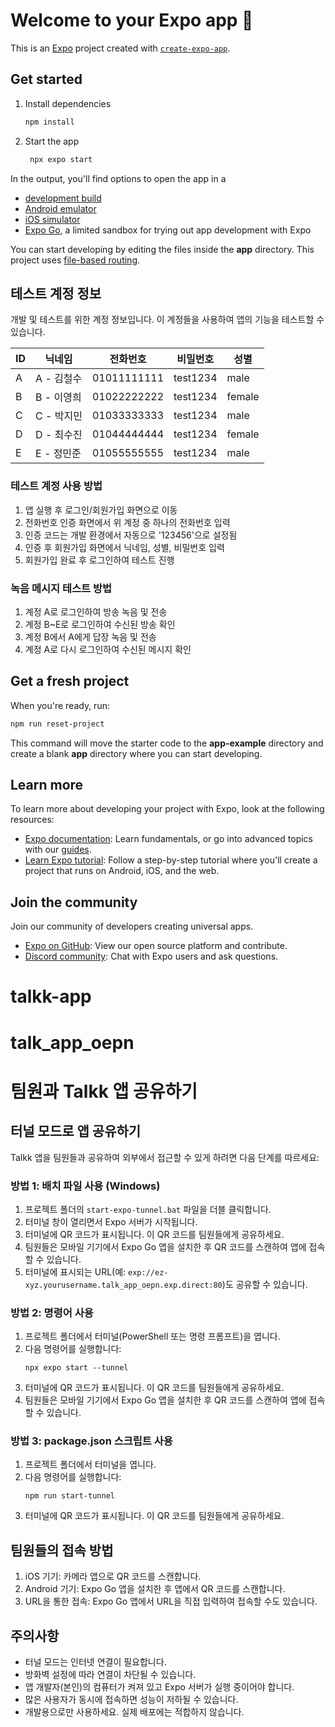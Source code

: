 # Welcome to your Expo app 👋

This is an [Expo](https://expo.dev) project created with [`create-expo-app`](https://www.npmjs.com/package/create-expo-app).

## Get started

1. Install dependencies

   ```bash
   npm install
   ```

2. Start the app

   ```bash
    npx expo start
   ```

In the output, you'll find options to open the app in a

- [development build](https://docs.expo.dev/develop/development-builds/introduction/)
- [Android emulator](https://docs.expo.dev/workflow/android-studio-emulator/)
- [iOS simulator](https://docs.expo.dev/workflow/ios-simulator/)
- [Expo Go](https://expo.dev/go), a limited sandbox for trying out app development with Expo

You can start developing by editing the files inside the **app** directory. This project uses [file-based routing](https://docs.expo.dev/router/introduction).

## 테스트 계정 정보

개발 및 테스트를 위한 계정 정보입니다. 이 계정들을 사용하여 앱의 기능을 테스트할 수 있습니다.

| ID | 닉네임 | 전화번호 | 비밀번호 | 성별 |
|----|--------|----------|----------|------|
| A | A - 김철수 | 01011111111 | test1234 | male |
| B | B - 이영희 | 01022222222 | test1234 | female |
| C | C - 박지민 | 01033333333 | test1234 | male |
| D | D - 최수진 | 01044444444 | test1234 | female |
| E | E - 정민준 | 01055555555 | test1234 | male |

### 테스트 계정 사용 방법

1. 앱 실행 후 로그인/회원가입 화면으로 이동
2. 전화번호 인증 화면에서 위 계정 중 하나의 전화번호 입력
3. 인증 코드는 개발 환경에서 자동으로 '123456'으로 설정됨
4. 인증 후 회원가입 화면에서 닉네임, 성별, 비밀번호 입력
5. 회원가입 완료 후 로그인하여 테스트 진행

### 녹음 메시지 테스트 방법

1. 계정 A로 로그인하여 방송 녹음 및 전송
2. 계정 B~E로 로그인하여 수신된 방송 확인
3. 계정 B에서 A에게 답장 녹음 및 전송
4. 계정 A로 다시 로그인하여 수신된 메시지 확인

## Get a fresh project

When you're ready, run:

```bash
npm run reset-project
```

This command will move the starter code to the **app-example** directory and create a blank **app** directory where you can start developing.

## Learn more

To learn more about developing your project with Expo, look at the following resources:

- [Expo documentation](https://docs.expo.dev/): Learn fundamentals, or go into advanced topics with our [guides](https://docs.expo.dev/guides).
- [Learn Expo tutorial](https://docs.expo.dev/tutorial/introduction/): Follow a step-by-step tutorial where you'll create a project that runs on Android, iOS, and the web.

## Join the community

Join our community of developers creating universal apps.

- [Expo on GitHub](https://github.com/expo/expo): View our open source platform and contribute.
- [Discord community](https://chat.expo.dev): Chat with Expo users and ask questions.
# talkk-app
# talk_app_oepn

# 팀원과 Talkk 앱 공유하기

## 터널 모드로 앱 공유하기

Talkk 앱을 팀원들과 공유하여 외부에서 접근할 수 있게 하려면 다음 단계를 따르세요:

### 방법 1: 배치 파일 사용 (Windows)

1. 프로젝트 폴더의 `start-expo-tunnel.bat` 파일을 더블 클릭합니다.
2. 터미널 창이 열리면서 Expo 서버가 시작됩니다.
3. 터미널에 QR 코드가 표시됩니다. 이 QR 코드를 팀원들에게 공유하세요.
4. 팀원들은 모바일 기기에서 Expo Go 앱을 설치한 후 QR 코드를 스캔하여 앱에 접속할 수 있습니다.
5. 터미널에 표시되는 URL(예: `exp://ez-xyz.yourusername.talk_app_oepn.exp.direct:80`)도 공유할 수 있습니다.

### 방법 2: 명령어 사용

1. 프로젝트 폴더에서 터미널(PowerShell 또는 명령 프롬프트)을 엽니다.
2. 다음 명령어를 실행합니다:
   ```
   npx expo start --tunnel
   ```
3. 터미널에 QR 코드가 표시됩니다. 이 QR 코드를 팀원들에게 공유하세요.
4. 팀원들은 모바일 기기에서 Expo Go 앱을 설치한 후 QR 코드를 스캔하여 앱에 접속할 수 있습니다.

### 방법 3: package.json 스크립트 사용

1. 프로젝트 폴더에서 터미널을 엽니다.
2. 다음 명령어를 실행합니다:
   ```
   npm run start-tunnel
   ```
3. 터미널에 QR 코드가 표시됩니다. 이 QR 코드를 팀원들에게 공유하세요.

## 팀원들의 접속 방법

1. iOS 기기: 카메라 앱으로 QR 코드를 스캔합니다.
2. Android 기기: Expo Go 앱을 설치한 후 앱에서 QR 코드를 스캔합니다.
3. URL을 통한 접속: Expo Go 앱에서 URL을 직접 입력하여 접속할 수도 있습니다.

## 주의사항

- 터널 모드는 인터넷 연결이 필요합니다.
- 방화벽 설정에 따라 연결이 차단될 수 있습니다.
- 앱 개발자(본인)의 컴퓨터가 켜져 있고 Expo 서버가 실행 중이어야 합니다.
- 많은 사용자가 동시에 접속하면 성능이 저하될 수 있습니다.
- 개발용으로만 사용하세요. 실제 배포에는 적합하지 않습니다.
